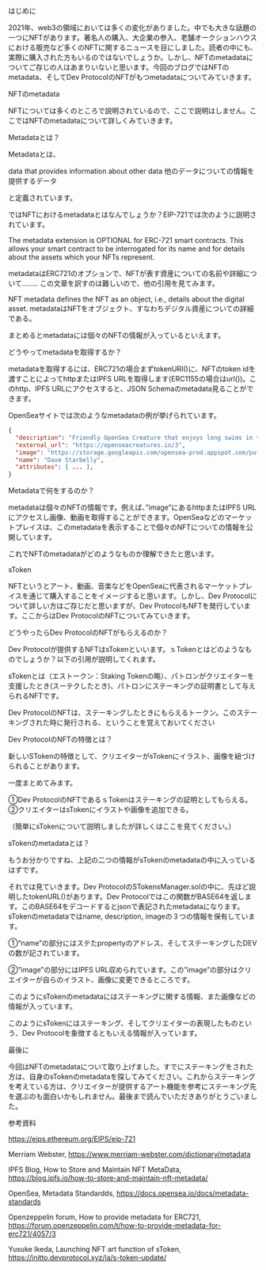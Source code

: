 はじめに

2021年、web3の領域においては多くの変化がありました。中でも大きな話題の一つにNFTがあります。著名人の購入、大企業の参入、老舗オークションハウスにおける販売など多くのNFTに関するニュースを目にしました。読者の中にも、実際に購入された方もいるのではないでしょうか。しかし、NFTのmetadataについてご存じの人はあまりいないと思います。今回のブログではNFTのmetadata、そしてDev ProtocolのNFTがもつmetadataについてみていきます。

NFTのmetadata

NFTについては多くのところで説明されているので、ここで説明はしません。ここではNFTのmetadataについて詳しくみていきます。

Metadataとは？

Metadataとは、

data that provides information about other data
他のデータについての情報を提供するデータ

と定義されています。

ではNFTにおけるmetadataとはなんでしょうか？EIP-721では次のように説明されています。

The metadata extension is OPTIONAL for ERC-721 smart contracts. This allows your smart contract to be interrogated for its name and for details about the assets which your NFTs represent.

metadataはERC721のオプションで、NFTが表す資産についての名前や詳細について........
この文章を訳すのは難しいので、他の引用を見てみます。

NFT metadata defines the NFT as an object, i.e., details about the digital asset.
metadataはNFTをオブジェクト、すなわちデジタル資産についての詳細である。

まとめるとmetadataには個々のNFTの情報が入っているといえます。

どうやってmetadataを取得するか？

metadataを取得するには、ERC721の場合まずtokenURI()に、NFTのtoken idを渡すことによってhttpまたはIPFS URLを取得します(ERC1155の場合はurl())。このhttp、IPFS URLにアクセスすると、JSON Schemaのmetadata見ることができます。

OpenSeaサイトでは次のようなmetadataの例が挙げられています。

```json
{
  "description": "Friendly OpenSea Creature that enjoys long swims in the ocean.",
  "external_url": "https://openseacreatures.io/3",
  "image": "https://storage.googleapis.com/opensea-prod.appspot.com/puffs/3.png",
  "name": "Dave Starbelly",
  "attributes": [ ... ],
}
```

Metadataで何をするのか？

metadataは個々のNFTの情報です。例えば、”image”にあるhttpまたはIPFS URLにアクセスし画像、動画を取得することができます。OpenSeaなどのマーケットプレイスは、このmetadataを表示することで個々のNFTについての情報を公開しています。

これでNFTのmetadataがどのようなものか理解できたと思います。

sToken

NFTというとアート、動画、音楽などをOpenSeaに代表されるマーケットプレイスを通じて購入することをイメージすると思います。しかし、Dev Protocolについて詳しい方はご存じだと思いますが、Dev ProtocolもNFTを発行しています。ここからはDev ProtocolのNFTについてみていきます。

どうやったらDev ProtocolのNFTがもらえるのか？

Dev Protocolが提供するNFTはsTokenといいます。ｓTokenとはどのようなものでしょうか？以下の引用が説明してくれます。

sTokenとは（エストークン：Staking Tokenの略）、パトロンがクリエイターを支援したとき(スーテクしたとき)、パトロンにステーキングの証明書として与えられるNFTです。

Dev ProtocolのNFTは、ステーキングしたときにもらえるトークン。このステーキングされた時に発行される、ということを覚えておいてください

Dev ProtocolのNFTの特徴とは？

新しいSTokenの特徴として、クリエイターがsTokenにイラスト、画像を紐づけられることがあります。

一度まとめてみます。

①Dev ProtocolのNFTであるｓTokenはステーキングの証明としてもらえる。
②クリエイターはsTokenにイラストや画像を追加できる。

（簡単にsTokenについて説明しましたが詳しくはここを見てください。）

sTokenのmetadataとは？

もうお分かりですね、上記の二つの情報がsTokenのmetadataの中に入っているはずです。

それでは見ていきます。Dev ProtocolのSTokensManager.solの中に、先ほど説明したtokenURL()があります。Dev Protocolではこの関数がBASE64を返します。このBASE64をデコードするとjsonで表記されたmetadataになります。sTokenのmetadataではname, description, imageの３つの情報を保有しています。

①“name”の部分にはステたpropertyのアドレス、そしてステーキングしたDEVの数が記されています。

②”image”の部分にはIPFS URL収められています。この”image”の部分はクリエイターが自らのイラスト、画像に変更できるところです。

このようにsTokenのmetadataにはステーキングに関する情報、また画像などの情報が入っています。

このようにsTokenにはステーキング、そしてクリエイターの表現したものという、Dev Protocolを象徴するともいえる情報が入っています。

最後に

今回はNFTのmetadataについて取り上げました。すでにステーキングをされた方は、自身のsTokenのmetadataを探してみてください。これからステーキングを考えている方は、クリエイターが提供するアート機能を参考にステーキング先を選ぶのも面白いかもしれません。最後まで読んでいただきありがとうごいました。

参考資料

https://eips.ethereum.org/EIPS/eip-721

Merriam Webster,
https://www.merriam-webster.com/dictionary/metadata

IPFS Blog, How to Store and Maintain NFT MetaData,
https://blog.ipfs.io/how-to-store-and-maintain-nft-metadata/

OpenSea, Metadata Standardds,
https://docs.opensea.io/docs/metadata-standards

Openzeppelin forum, How to provide metadata for ERC721,
https://forum.openzeppelin.com/t/how-to-provide-metadata-for-erc721/4057/3

Yusuke Ikeda, Launching NFT art function of sToken,
https://initto.devprotocol.xyz/ja/s-token-update/
